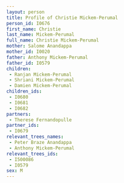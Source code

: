 ```yaml
---
layout: person
title: Profile of Christie Mickem-Perumal
person_id: I0676
first_name: Christie
last_name: Mickem-Perumal
full_name: Christie Mickem-Perumal
mother: Salome Anandappa
mother_id: I0020
father: Anthony Mickem-Perumal
father_id: I0579
children:
 - Ranjan Mickem-Perumal
 - Shriani Mickem-Perumal
 - Damien Mickem-Perumal
children_ids:
 - I0680
 - I0681
 - I0682
partners:
 - Therese Fernandopulle
partner_ids:
 - I0679
relevant_trees_names:
 - Peter Braze Anandappa
 - Anthony Mickem-Perumal
relevant_trees_ids:
 - I500086
 - I0579
sex: M
---
```


